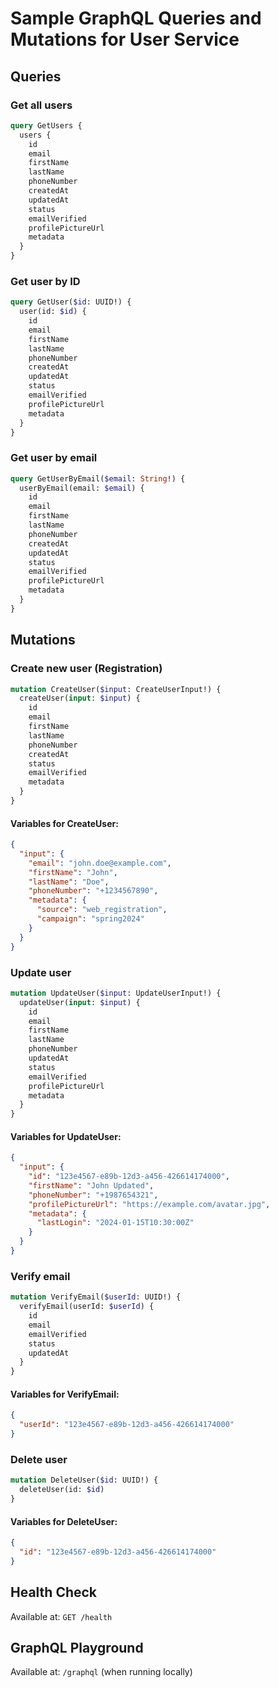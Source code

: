 # Sample GraphQL Queries and Mutations for User Service

## Queries

### Get all users
```graphql
query GetUsers {
  users {
    id
    email
    firstName
    lastName
    phoneNumber
    createdAt
    updatedAt
    status
    emailVerified
    profilePictureUrl
    metadata
  }
}
```

### Get user by ID
```graphql
query GetUser($id: UUID!) {
  user(id: $id) {
    id
    email
    firstName
    lastName
    phoneNumber
    createdAt
    updatedAt
    status
    emailVerified
    profilePictureUrl
    metadata
  }
}
```

### Get user by email
```graphql
query GetUserByEmail($email: String!) {
  userByEmail(email: $email) {
    id
    email
    firstName
    lastName
    phoneNumber
    createdAt
    updatedAt
    status
    emailVerified
    profilePictureUrl
    metadata
  }
}
```

## Mutations

### Create new user (Registration)
```graphql
mutation CreateUser($input: CreateUserInput!) {
  createUser(input: $input) {
    id
    email
    firstName
    lastName
    phoneNumber
    createdAt
    status
    emailVerified
    metadata
  }
}
```

#### Variables for CreateUser:
```json
{
  "input": {
    "email": "john.doe@example.com",
    "firstName": "John",
    "lastName": "Doe",
    "phoneNumber": "+1234567890",
    "metadata": {
      "source": "web_registration",
      "campaign": "spring2024"
    }
  }
}
```

### Update user
```graphql
mutation UpdateUser($input: UpdateUserInput!) {
  updateUser(input: $input) {
    id
    email
    firstName
    lastName
    phoneNumber
    updatedAt
    status
    emailVerified
    profilePictureUrl
    metadata
  }
}
```

#### Variables for UpdateUser:
```json
{
  "input": {
    "id": "123e4567-e89b-12d3-a456-426614174000",
    "firstName": "John Updated",
    "phoneNumber": "+1987654321",
    "profilePictureUrl": "https://example.com/avatar.jpg",
    "metadata": {
      "lastLogin": "2024-01-15T10:30:00Z"
    }
  }
}
```

### Verify email
```graphql
mutation VerifyEmail($userId: UUID!) {
  verifyEmail(userId: $userId) {
    id
    email
    emailVerified
    status
    updatedAt
  }
}
```

#### Variables for VerifyEmail:
```json
{
  "userId": "123e4567-e89b-12d3-a456-426614174000"
}
```

### Delete user
```graphql
mutation DeleteUser($id: UUID!) {
  deleteUser(id: $id)
}
```

#### Variables for DeleteUser:
```json
{
  "id": "123e4567-e89b-12d3-a456-426614174000"
}
```

## Health Check
Available at: `GET /health`

## GraphQL Playground
Available at: `/graphql` (when running locally)
